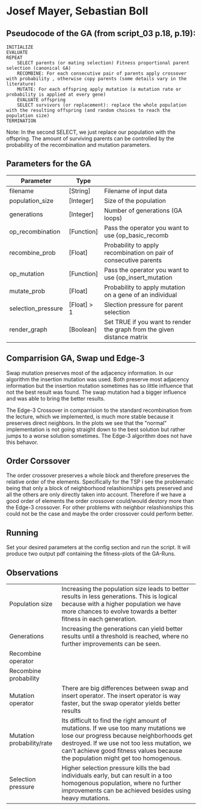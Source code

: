 # Josef Mayer, Sebastian Boll
## Pseudocode of the GA (from script_03 p.18, p.19):
```
INITIALIZE
EVALUATE
REPEAT
    SELECT parents (or mating selection) Fitness proportional parent selection (canonical GA)
    RECOMBINE: For each consecutive pair of parents apply crossover with probability , otherwise copy parents (some details vary in the literature)
    MUTATE: For each offspring apply mutation (a mutation rate or probability is applied at every gene)
    EVALUATE offspring
    SELECT survivors (or replacement): replace the whole population with the resulting offspring (and random choices to reach the population size)
TERMINATION
```
Note: In the second SELECT, we just replace our population with the offspring. The amount of surviving parents can be controlled by the probability of the recombination and mutation parameters.
## Parameters for the GA
|Parameter | Type | |
|------------------------|----------------|----------------------------------------------------------------------------|
|filename                |[String]        | Filename of input data |
|population_size         |[Integer]       | Size of the population |
|generations             |[Integer]       | Number of generations (GA loops) |
|op_recombination        |[Function]      | Pass the operator you want to use {op_basic_recomb | op_edge3} |
|recombine_prob          |[Float]         | Probability to apply recombination on pair of consecutive parents |
|op_mutation             |[Function]      | Pass the operator you want to use {op_insert_mutation | op_swap_mutation} |
|mutate_prob             |[Float]         | Probability to apply mutation on a gene of an individual |
|selection_pressure      |[Float] > 1     | Slection pressure for parent selection |
|render_graph            |[Boolean]       | Set TRUE if you want to render the graph from the given distance matrix |(default=FALSE)

## Comparrision GA, Swap und Edge-3

Swap mutation preserves most of the adjacency information. In our algorithm the insertion mutation was used. Both preserve most adjacency information but the insertion mutation sometimes has so little influence that not the best result was found. The swap mutation had a bigger influence and was able to bring the better results.

The Edge-3 Crossover in comparrision to the standard recombination from the lecture, which we implemented, is much more stable because it preserves direct neighbors. In the plots we see that the "normal" implementation is not going straight down to the best solution but rather jumps to a worse solution sometimes. The Edge-3 algorithm does not have this behavor.

## Order Corssover
The order crossover preserves a whole block and therefore preserves the relative order of the elements.
Specifically for the TSP i see the problematic being that only a block of neighborhood relashionships gets preserved and all the others are only directly taken into account. Therefore if we have a good order of elements the order crossover could/would destory more than the Edge-3 crossover. For other problems with neighbor relashionships this could not be the case and maybe the order crossover could perform better.

## Running
Set your desired parameters at the config section and run the script. It will produce two output pdf containing the fitness-plots of the GA-Runs.

## Observations
|||
|-|-|
|Population size | Increasing the population size leads to better results in less generations. This is logical because with a higher population we have more chances to evolve towards a better fitness in each generation. |
|Generations | Increasing the generations can yield better results until a threshold is reached, where no further improvements can be seen.|
|Recombine operator ||
|Recombine probability||
|Mutation operator|There are big differences between swap and insert operator. The insert operator is way faster, but the swap operator yields better results|
|Mutation probability/rate| Its difficult to find the right amount of mutations. If we use too many mutations we lose our progress because neighborhoods get destroyed. If we use not too less mutation, we can't achieve good fitness values because the population might get too homogenous. |
|Selection pressure| Higher selection pressure kills the bad individuals early, but can result in a too homogenous population, where no further improvements can be achieved besides using heavy mutations. |

